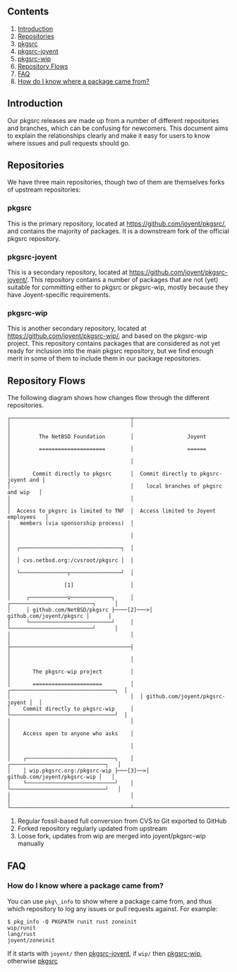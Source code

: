 ## Contents

1. <a href="#introduction">Introduction</a>
1. <a href="#repositories">Repositories</a>
  1. <a href="#pkgsrc">pkgsrc</a>
  1. <a href="#pkgsrc-joyent">pkgsrc-joyent</a>
  1. <a href="#pkgsrc-wip">pkgsrc-wip</a>
1. <a href="#repository-flows">Repository Flows</a>
1. <a href="#faq">FAQ</a>
  1. <a href="#faq-pkgpath">How do I know where a package came from?</a>

<a name="introduction"/>

## Introduction

Our pkgsrc releases are made up from a number of different repositories and
branches, which can be confusing for newcomers.  This document aims to explain
the relationships clearly and make it easy for users to know where issues and
pull requests should go.

<a name="repositories"/>

## Repositories

We have three main repositories, though two of them are themselves forks of
upstream repositories:

<a name="pkgsrc"/>

### pkgsrc

This is the primary repository, located at <https://github.com/joyent/pkgsrc/>,
and contains the majority of packages.  It is a downstream fork of the official
pkgsrc repository.

<a name="pkgsrc-joyent"/>

### pkgsrc-joyent

This is a secondary repository, located at
<https://github.com/joyent/pkgsrc-joyent/>.  This repository contains a number
of packages that are not (yet) suitable for committing either to pkgsrc or
pkgsrc-wip, mostly because they have Joyent-specific requirements.

<a name="pkgsrc-wip"/>

### pkgsrc-wip

This is another secondary repository, located at
<https://github.com/joyent/pkgsrc-wip/>, and based on the pkgsrc-wip project.
This repository contains packages that are considered as not yet ready for
inclusion into the main pkgsrc repository, but we find enough merit in some of
them to include them in our package repositories.

<a name="repository-flows"/>

## Repository Flows

The following diagram shows how changes flow through the different
repositories.

```
┌──────────────────────────────────────┬───────────────────────────────────────┐
│                                      │                                       │
│         The NetBSD Foundation        │                 Joyent                │
│         =====================        │                 ======                │
│                                      │                                       │
│       Commit directly to pkgsrc      │  Commit directly to pkgsrc-joyent and │
│                                      │    local branches of pkgsrc and wip   │
│                                      │                                       │
│  Access to pkgsrc is limited to TNF  │  Access limited to Joyent employees   │
│   members (via sponsorship process)  │                                       │
│                                      │                                       │
│  ┌────────────────────────────────┐  │                                       │
│  │ cvs.netbsd.org:/cvsroot/pkgsrc │  │                                       │
│  └───────────────┬────────────────┘  │                                       │
│                 [1]                  │                                       │
│     ┌────────────v─────────────┐     │     ┌──────────────────────────┐      │
│     │ github.com/NetBSD/pkgsrc ├────[2]───>│ github.com/joyent/pkgsrc │      │
│     └──────────────────────────┘     │     └──────────────────────────┘      │
│                                      │                                       │
├──────────────────────────────────────┤                                       │
│                                      │                                       │
│       The pkgsrc-wip project         │                                       │
│       ======================         │  ┌─────────────────────────────────┐  │
│                                      │  │ github.com/joyent/pkgsrc-joyent │  │
│    Commit directly to pkgsrc-wip     │  └─────────────────────────────────┘  │
│                                      │                                       │
│    Access open to anyone who asks    │                                       │
│                                      │                                       │
│    ┌────────────────────────────┐    │    ┌──────────────────────────────┐   │
│    │ wip.pkgsrc.org:/pkgsrc-wip ├───[3]──>│ github.com/joyent/pkgsrc-wip │   │
│    └────────────────────────────┘    │    └──────────────────────────────┘   │
│                                      │                                       │
└──────────────────────────────────────┴───────────────────────────────────────┘
```

1. Regular fossil-based full conversion from CVS to Git exported to GitHub
2. Forked repository regularly updated from upstream
3. Loose fork, updates from wip are merged into joyent/pkgsrc-wip manually

<a name="faq"/>

## FAQ

<a name="faq-pkgpath"/>

### How do I know where a package came from?

You can use `pkg\_info` to show where a package came from, and thus which
repository to log any issues or pull requests against.  For example:

```console
$ pkg_info -Q PKGPATH runit rust zoneinit
wip/runit
lang/rust
joyent/zoneinit
```

If it starts with `joyent/` then <a href="#pkgsrc-joyent">pkgsrc-joyent</a>, if
`wip/` then <a href="#pkgsrc-wip">pkgsrc-wip</a>, otherwise <a
href="#pkgsrc">pkgsrc</a>
